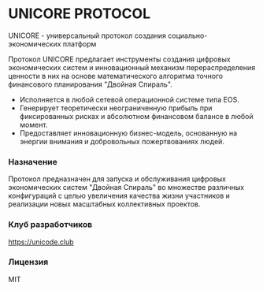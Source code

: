 # UNICORE PROTOCOL
UNICORE - универсальный протокол создания социально-экономических платформ

Протокол UNICORE предлагает инструменты создания цифровых экономических систем и инновационный механизм перераспределения ценности в них на основе математического алгоритма точного финансового планирования "Двойная Спираль".
 
  - Исполняется в любой сетевой операционной системе типа EOS.
  - Генерирует теоретически неограниченную прибыль при фиксированных рисках и абсолютном финансовом балансе в любой момент.
  - Предоставляет инновационную бизнес-модель, основанную на энергии внимания и добровольных пожертвованиях людей.

### Назначение
Протокол предназначен для запуска и обслуживания цифровых экономических систем "Двойная Спираль" во множестве различных конфигураций с целью увеличения качества жизни участников и реализации новых масштабных коллективных проектов.

### Клуб разработчиков
https://unicode.club

### Лицензия
MIT
